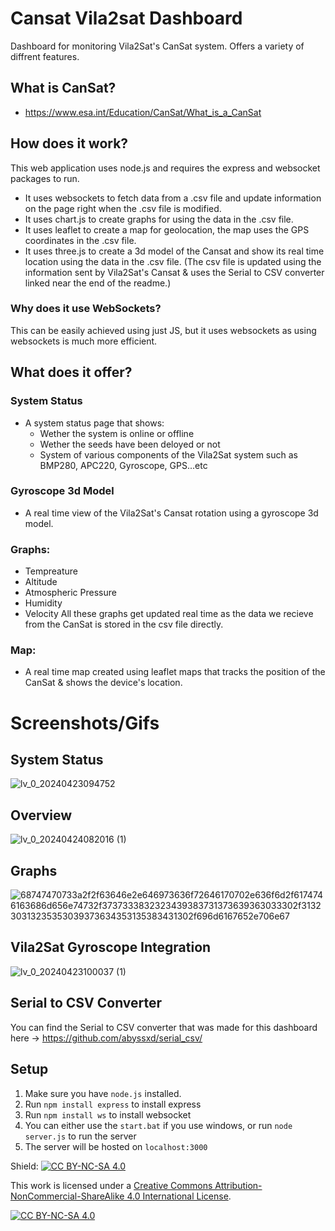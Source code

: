# Cansat Vila2sat Dashboard
Dashboard for monitoring Vila2Sat's CanSat system. Offers a variety of diffrent features.
## What is CanSat?

- https://www.esa.int/Education/CanSat/What_is_a_CanSat

## How does it work?
This web application uses node.js and requires the express and websocket packages to run. 

- It uses websockets to fetch data from a .csv file and update information on the page right when the .csv file is modified.
- It uses chart.js to create graphs for using the data in the .csv file.
- It uses leaflet to create a map for geolocation, the map uses the GPS coordinates in the .csv file.
- It uses three.js to create a 3d model of the Cansat and show its real time location using the data in the .csv file.
(The csv file is updated using the information sent by Vila2Sat's Cansat & uses the Serial to CSV converter linked near the end of the readme.)

### Why does it use WebSockets?
This can be easily achieved using just JS, but it uses websockets as using websockets is much more efficient.

## What does it offer?

### System Status
- A system status page that shows:
  - Wether the system is online or offline
  - Wether the seeds have been deloyed or not
  - System of various components of the Vila2Sat system such as BMP280, APC220, Gyroscope, GPS...etc

### Gyroscope 3d Model
- A real time view of the Vila2Sat's Cansat rotation using a gyroscope 3d model.

### Graphs: 
- Tempreature
- Altitude
- Atmospheric Pressure
- Humidity
- Velocity
All these graphs get updated real time as the data we recieve from the CanSat is stored in the csv file directly.

### Map:
- A real time map created using leaflet maps that tracks the position of the CanSat & shows the device's location.

# Screenshots/Gifs

## System Status
![lv_0_20240423094752](https://github.com/abyssxd/cansat_vila2sat/assets/57658642/d95c0fcb-3c51-4b23-8579-17f43ac30cc1)


## Overview
![lv_0_20240424082016 (1)](https://github.com/abyssxd/cansat_vila2sat/assets/57658642/6bc6eee7-3c84-4dc5-899e-fd42879e5a7b)


## Graphs
![68747470733a2f2f63646e2e646973636f72646170702e636f6d2f6174746163686d656e74732f3737333832323439383731373639363033302f313230313235353039373634353135383431302f696d6167652e706e67](https://github.com/abyssxd/cansat_vila2sat/assets/57658642/e8283c3a-25b3-4aa4-aea8-ba88e48ed40a)


## Vila2Sat Gyroscope Integration
![lv_0_20240423100037 (1)](https://github.com/abyssxd/cansat_vila2sat/assets/57658642/54722e10-8f4a-4693-b440-81cf041c9eec)

## Serial to CSV Converter
You can find the Serial to CSV converter that was made for this dashboard here -> https://github.com/abyssxd/serial_csv/


## Setup

1. Make sure you have `node.js` installed. 
2. Run `npm install express` to install express
3. Run `npm install ws` to install websocket
4. You can either use the `start.bat` if you use windows, or run `node server.js` to run the server
5. The server will be hosted on `localhost:3000`

Shield: [![CC BY-NC-SA 4.0][cc-by-nc-sa-shield]][cc-by-nc-sa]

This work is licensed under a
[Creative Commons Attribution-NonCommercial-ShareAlike 4.0 International License][cc-by-nc-sa].

[![CC BY-NC-SA 4.0][cc-by-nc-sa-image]][cc-by-nc-sa]

[cc-by-nc-sa]: http://creativecommons.org/licenses/by-nc-sa/4.0/
[cc-by-nc-sa-image]: https://licensebuttons.net/l/by-nc-sa/4.0/88x31.png
[cc-by-nc-sa-shield]: https://img.shields.io/badge/License-CC%20BY--NC--SA%204.0-lightgrey.svg
